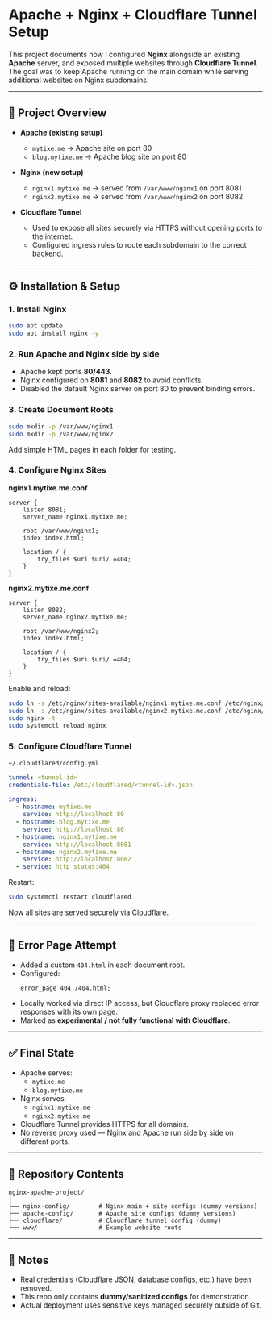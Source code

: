 # Apache + Nginx + Cloudflare Tunnel Setup

This project documents how I configured **Nginx** alongside an existing **Apache** server, and exposed multiple websites through **Cloudflare Tunnel**. The goal was to keep Apache running on the main domain while serving additional websites on Nginx subdomains.

---

## 🚀 Project Overview

- **Apache (existing setup)**
  - `mytixe.me` → Apache site on port 80
  - `blog.mytixe.me` → Apache blog site on port 80

- **Nginx (new setup)**
  - `nginx1.mytixe.me` → served from `/var/www/nginx1` on port 8081
  - `nginx2.mytixe.me` → served from `/var/www/nginx2` on port 8082

- **Cloudflare Tunnel**
  - Used to expose all sites securely via HTTPS without opening ports to the internet.
  - Configured ingress rules to route each subdomain to the correct backend.

---

## ⚙️ Installation & Setup

### 1. Install Nginx
```bash
sudo apt update
sudo apt install nginx -y
```

### 2. Run Apache and Nginx side by side
- Apache kept ports **80/443**.
- Nginx configured on **8081** and **8082** to avoid conflicts.
- Disabled the default Nginx server on port 80 to prevent binding errors.

### 3. Create Document Roots
```bash
sudo mkdir -p /var/www/nginx1
sudo mkdir -p /var/www/nginx2
```

Add simple HTML pages in each folder for testing.

### 4. Configure Nginx Sites
**nginx1.mytixe.me.conf**
```nginx
server {
    listen 8081;
    server_name nginx1.mytixe.me;

    root /var/www/nginx1;
    index index.html;

    location / {
        try_files $uri $uri/ =404;
    }
}
```

**nginx2.mytixe.me.conf**
```nginx
server {
    listen 8082;
    server_name nginx2.mytixe.me;

    root /var/www/nginx2;
    index index.html;

    location / {
        try_files $uri $uri/ =404;
    }
}
```

Enable and reload:
```bash
sudo ln -s /etc/nginx/sites-available/nginx1.mytixe.me.conf /etc/nginx/sites-enabled/
sudo ln -s /etc/nginx/sites-available/nginx2.mytixe.me.conf /etc/nginx/sites-enabled/
sudo nginx -t
sudo systemctl reload nginx
```

### 5. Configure Cloudflare Tunnel
`~/.cloudflared/config.yml`
```yaml
tunnel: <tunnel-id>
credentials-file: /etc/cloudflared/<tunnel-id>.json

ingress:
  - hostname: mytixe.me
    service: http://localhost:80
  - hostname: blog.mytixe.me
    service: http://localhost:80
  - hostname: nginx1.mytixe.me
    service: http://localhost:8081
  - hostname: nginx2.mytixe.me
    service: http://localhost:8082
  - service: http_status:404
```

Restart:
```bash
sudo systemctl restart cloudflared
```

Now all sites are served securely via Cloudflare.

---

## 🧪 Error Page Attempt
- Added a custom `404.html` in each document root.
- Configured:
  ```nginx
  error_page 404 /404.html;
  ```
- Locally worked via direct IP access, but Cloudflare proxy replaced error responses with its own page.
- Marked as **experimental / not fully functional with Cloudflare**.

---

## ✅ Final State
- Apache serves:
  - `mytixe.me`
  - `blog.mytixe.me`
- Nginx serves:
  - `nginx1.mytixe.me`
  - `nginx2.mytixe.me`
- Cloudflare Tunnel provides HTTPS for all domains.
- No reverse proxy used — Nginx and Apache run side by side on different ports.

---

## 📂 Repository Contents
```
nginx-apache-project/
│
├── nginx-config/        # Nginx main + site configs (dummy versions)
├── apache-config/       # Apache site configs (dummy versions)
├── cloudflare/          # Cloudflare tunnel config (dummy)
└── www/                 # Example website roots
```

---

## 📝 Notes
- Real credentials (Cloudflare JSON, database configs, etc.) have been removed.
- This repo only contains **dummy/sanitized configs** for demonstration.
- Actual deployment uses sensitive keys managed securely outside of Git.
